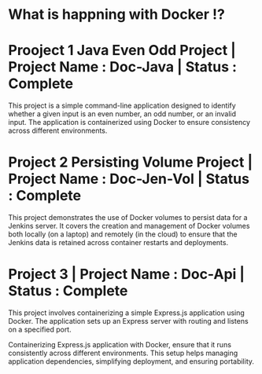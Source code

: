 # What is happning with Docker !?

# Prooject 1 Java Even Odd Project | Project Name : Doc-Java | Status : Complete
This project is a simple command-line application designed to identify whether a given input is an even number, an odd number, or an invalid input. The application is containerized using Docker to ensure consistency across different environments.

# Project 2 Persisting Volume Project | Project Name : Doc-Jen-Vol | Status : Complete
This project demonstrates the use of Docker volumes to persist data for a Jenkins server. It covers the creation and management of Docker volumes both locally (on a laptop) and remotely (in the cloud) to ensure that the Jenkins data is retained across container restarts and deployments.

# Project 3 | Project Name : Doc-Api  | Status : Complete
This project involves containerizing a simple Express.js application using Docker. The application sets up an Express server with routing and listens on a specified port.

Containerizing Express.js application with Docker, ensure that it runs consistently across different environments. This setup helps managing application dependencies, simplifying deployment, and ensuring portability.